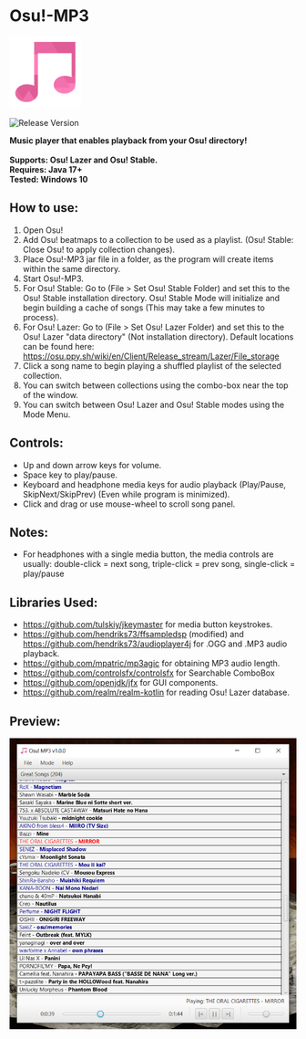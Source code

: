 # Osu!-MP3

<img src="repo_images/app_icon.png" width=25% height=25%>

![Release Version](https://img.shields.io/github/v/release/Supernova1114/Osu-MP3)

**Music player that enables playback from your Osu! directory!**
<br>
<br>
**Supports: Osu! Lazer and Osu! Stable.**
<br>
**Requires: Java 17+**
<br>
**Tested: Windows 10**

## How to use:
1. Open Osu!
2. Add Osu! beatmaps to a collection to be used as a playlist. (Osu! Stable: Close Osu! to apply collection changes).
3. Place Osu!-MP3 jar file in a folder, as the program will create items within the same directory.
4. Start Osu!-MP3.
5. For Osu! Stable: Go to (File > Set Osu! Stable Folder) and set this to the Osu! Stable installation directory.
Osu! Stable Mode will initialize and begin building a cache of songs (This may take a few minutes to process).
6. For Osu! Lazer: Go to (File > Set Osu! Lazer Folder) and set this to the Osu! Lazer "data directory" (Not installation directory). Default locations can be found here: https://osu.ppy.sh/wiki/en/Client/Release_stream/Lazer/File_storage
7. Click a song name to begin playing a shuffled playlist of the selected collection.
8. You can switch between collections using the combo-box near the top of the window.
9. You can switch between Osu! Lazer and Osu! Stable modes using the Mode Menu.


## Controls:
* Up and down arrow keys for volume.
* Space key to play/pause.
* Keyboard and headphone media keys for audio playback (Play/Pause, SkipNext/SkipPrev) (Even while program is minimized).
* Click and drag or use mouse-wheel to scroll song panel.

## Notes:
* For headphones with a single media button, the media controls are usually: double-click = next song, triple-click = prev song, single-click = play/pause

## Libraries Used:
* https://github.com/tulskiy/jkeymaster for media button keystrokes.
* https://github.com/hendriks73/ffsampledsp (modified) and https://github.com/hendriks73/audioplayer4j for .OGG and .MP3 audio playback.
* https://github.com/mpatric/mp3agic for obtaining MP3 audio length.
* https://github.com/controlsfx/controlsfx for Searchable ComboBox
* https://github.com/openjdk/jfx for GUI components.
* https://github.com/realm/realm-kotlin for reading Osu! Lazer database.

## Preview:
![Application Image](repo_images/app-v1.0.0.png)
